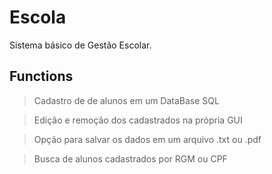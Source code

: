 # Escola

Sistema básico de Gestão Escolar.

## Functions
> Cadastro de de alunos em um DataBase SQL

> Edição e remoção dos cadastrados na própria GUI

> Opção para salvar os dados em um arquivo .txt ou .pdf

> Busca de alunos cadastrados por RGM ou CPF
